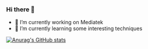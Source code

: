 ### Hi there 👋

- 🔭 I’m currently working on Mediatek
- 🌱 I’m currently learning some interesting techniques
<!-- - 👯 I’m looking to collaborate on ...
- 🤔 I’m looking for help with ...
- 💬 Ask me about ...
- 📫 How to reach me: ...
- 😄 Pronouns: ...
- ⚡ Fun fact: ... -->

[![Anurag's GitHub stats](https://github-readme-stats.vercel.app/api?username=todanchen&theme=radical)](https://github.com/todanchen/github-readme-stats)
